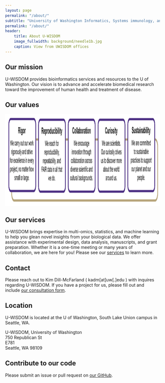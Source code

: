 ```yaml
---
layout: page
permalink: "/about/"
subtitle: "University of Washington Informatics, Systems immunology, and Data Omics in Medicine"
permalink: "/about/"
header:
    title: About U-WISDOM
    image_fullwidth: background/needle1b.jpg
    caption: View from UWISDOM offices
---
```


## Our mission

U-WISDOM provides bioinformatics services and resources to the U of Washington. Our vision is to advance and accelerate biomedical research toward the improvement of human health and treatment of disease.

## Our values

<img height="300px" class="center-block" src="https://github.com/U-WISDOM/u-wisdom.github.io/blob/gh-pages/images/values.png?raw=true">

## Our services

U-WISDOM brings expertise in multi-omics, statistics, and machine learning to help you glean novel insights from your biological data. We offer assistance with experimental design, data analysis, manuscripts, and grant preparation. Whether it is a one-time meeting or many years of collaboration, we are here for you! Please see our <a href="/services">services</a> to learn more.

## Contact

Please reach out to Kim Dill-McFarland ( kadm[at]uw[.]edu ) with inquires regarding U-WISDOM. If you have a project for us, please fill out and include <a href="/forms/UWISDOM_consult_form.pdf" download>our consultation form</a>.

## Location

U-WISDOM is located at the U of Washington, South Lake Union campus in Seattle, WA.

U-WISDOM, University of Washington  
750 Republican St  
E781  
Seattle, WA 98109 

## Contribute to our code

Please submit an issue or pull request on <a href="https://github.com/U-WISDOM">our GitHub</a>.
